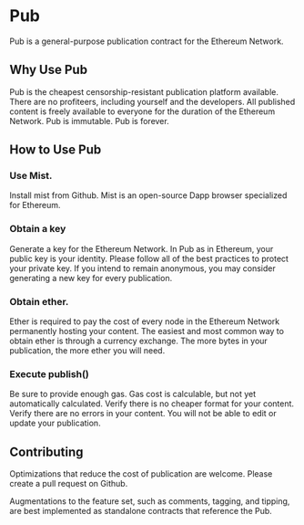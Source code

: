 # Pub
Pub is a general-purpose publication contract for the Ethereum Network.

## Why Use Pub
Pub is the cheapest censorship-resistant publication platform available.
There are no profiteers, including yourself and the developers.
All published content is freely available to everyone for the duration of the Ethereum Network.
Pub is immutable.
Pub is forever.

## How to Use Pub
### Use Mist.
Install mist from Github.
Mist is an open-source Dapp browser specialized for Ethereum.

### Obtain a key
Generate a key for the Ethereum Network.
In Pub as in Ethereum, your public key is your identity.
Please follow all of the best practices to protect your private key.
If you intend to remain anonymous, you may consider generating a new key for every publication.

### Obtain ether.
Ether is required to pay the cost of every node in the Ethereum Network permanently hosting your content.
The easiest and most common way to obtain ether is through a currency exchange.
The more bytes in your publication, the more ether you will need.

### Execute publish()
Be sure to provide enough gas.
Gas cost is calculable, but not yet automatically calculated.
Verify there is no cheaper format for your content.
Verify there are no errors in your content.
You will not be able to edit or update your publication.

## Contributing
Optimizations that reduce the cost of publication are welcome. Please create a pull request on Github.

Augmentations to the feature set, such as comments, tagging, and tipping, are best implemented as standalone contracts that reference the Pub.
